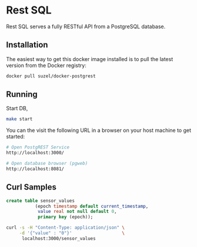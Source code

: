 # Rest SQL

Rest SQL serves a fully RESTful API from a PostgreSQL database.

## Installation

The easiest way to get this docker image installed is to pull the latest version from the Docker registry:

```sh
docker pull suzel/docker-postgrest
```

## Running

Start DB,

```sh
make start
```

You can the visit the following URL in a browser on your host machine to get started:

```sh
# Open PostgREST Service
http://localhost:3000/

# Open database browser (pgweb)
http://localhost:8081/
```
## Curl Samples

```sql
create table sensor_values
           (epoch timestamp default current_timestamp,
            value real not null default 0,
            primary key (epoch));
```

```sh
curl -s -H "Content-Type: application/json" \
     -d '{"value" : "0"}'                   \
      localhost:3000/sensor_values
```
